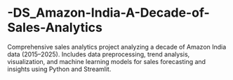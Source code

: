 # -DS_Amazon-India-A-Decade-of-Sales-Analytics
Comprehensive sales analytics project analyzing a decade of Amazon India data (2015–2025). Includes data preprocessing, trend analysis, visualization, and machine learning models for sales forecasting and insights using Python and Streamlit.
